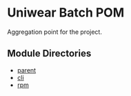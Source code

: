 
# Uniwear Batch POM

Aggregation point for the project.

## Module Directories
 - [parent](parent/README.md)
 - [cli](cli/README.md)
 - [rpm](rpm/README.md)
